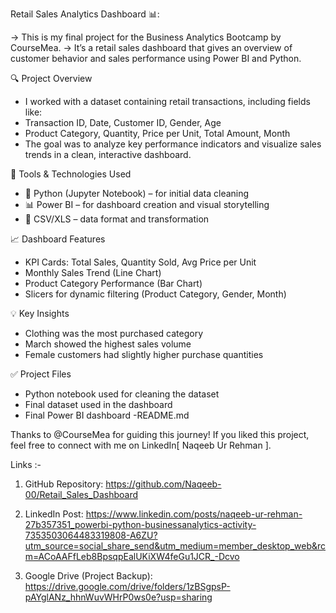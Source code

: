 Retail Sales Analytics Dashboard 📊:

-> This is my final project for the Business Analytics Bootcamp by CourseMea.
-> It’s a retail sales dashboard that gives an overview of customer behavior and sales performance using Power BI and Python.

🔍 Project Overview

- I worked with a dataset containing retail transactions, including fields like:
- Transaction ID, Date, Customer ID, Gender, Age
- Product Category, Quantity, Price per Unit, Total Amount, Month
- The goal was to analyze key performance indicators and visualize sales trends in a clean, interactive dashboard.

🧰 Tools & Technologies Used

- 🐍 Python (Jupyter Notebook) – for initial data cleaning
- 📊 Power BI – for dashboard creation and visual storytelling
- 📁 CSV/XLS – data format and transformation

📈 Dashboard Features

- KPI Cards: Total Sales, Quantity Sold, Avg Price per Unit
- Monthly Sales Trend (Line Chart)
- Product Category Performance (Bar Chart)
- Slicers for dynamic filtering (Product Category, Gender, Month)

💡 Key Insights

- Clothing was the most purchased category
- March showed the highest sales volume
- Female customers had slightly higher purchase quantities

✅ Project Files

- Python notebook used for cleaning the dataset
- Final dataset used in the dashboard
- Final Power BI dashboard
-README.md

Thanks to @CourseMea for guiding this journey!
If you liked this project, feel free to connect with me on LinkedIn[ Naqeeb Ur Rehman ].

Links :-
1) GitHub Repository:
https://github.com/Naqeeb-00/Retail_Sales_Dashboard

2) LinkedIn Post:
https://www.linkedin.com/posts/naqeeb-ur-rehman-27b357351_powerbi-python-businessanalytics-activity-7353503064483319808-A6ZU?utm_source=social_share_send&utm_medium=member_desktop_web&rcm=ACoAAFfLeb8BpsqpEalUKiXW4feGu1JCR_-Dcvo

3) Google Drive (Project Backup):
https://drive.google.com/drive/folders/1zBSgpsP-pAYglANz_hhnWuvWHrP0ws0e?usp=sharing
